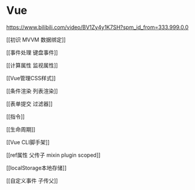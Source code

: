# Vue

<https://www.bilibili.com/video/BV1Zy4y1K7SH?spm_id_from=333.999.0.0>

[[初识 MVVM 数据绑定]]

[[事件处理 键盘事件]]

[[计算属性 监视属性]]

[[Vue管理CSS样式]]

[[条件渲染 列表渲染]]

[[表单提交 过滤器]]

[[指令]]

[[生命周期]]

[[Vue CLI脚手架]]

[[ref属性 父传子 mixin plugin scoped]]

[[localStorage本地存储]]

[[自定义事件 子传父]]
